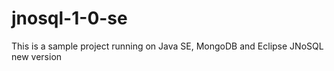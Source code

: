 # jnosql-1-0-se
This is a sample project running on Java SE, MongoDB and Eclipse JNoSQL new version
